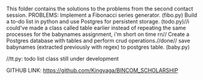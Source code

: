 This folder contains the solutions to the problems from the second contact session.
PROBLEMS:
Implement a Fibonacci series generator.
(fibo.py)
Build a to-do list in python and use Postgres for persistent storage.
(todo.py)//i could've made a class called table earlier instead of repeating the same processes for the babynames assignment, i'm short on time rn//
Create a Postgres database with tables and perform crud operations.//done//
save babynames (extracted previously with regex) to postgres table. 
(baby.py)


//tt.py: todo list class still under development


GITHUB LINK:
https://github.com/Kingyaga/BINCOM_SCHOLARSHIP